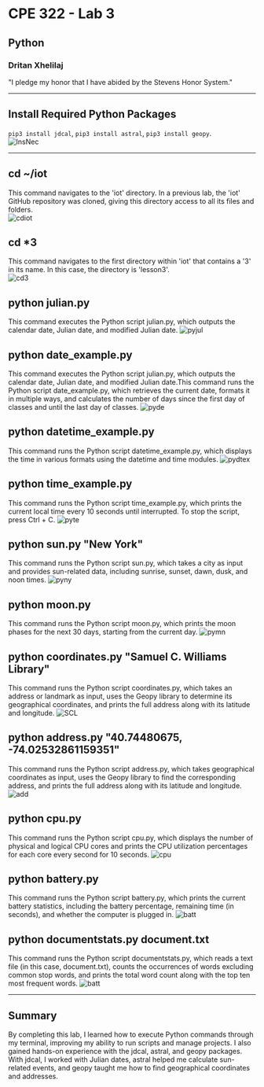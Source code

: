 # CPE 322 - Lab 3
## Python
### Dritan Xhelilaj </br>
"I pledge my honor that I have abided by the Stevens Honor System."

---
## Install Required Python Packages
`pip3 install jdcal`, `pip3 install astral`, `pip3 install geopy`. </br>
![InsNec](https://github.com/xhelilaj10ani/Design-VI/blob/main/Labs/Lab%203/InsNec.png)

---
## cd ~/iot
This command navigates to the 'iot' directory. In a previous lab, the 'iot' GitHub repository was cloned, giving this directory access to all its files and folders. </br>
![cdiot](https://github.com/xhelilaj10ani/Design-VI/blob/main/Labs/Lab%203/cdiot.png)

## cd *3
This command navigates to the first directory within 'iot' that contains a '3' in its name. In this case, the directory is 'lesson3'. </br>
![cd3](https://github.com/xhelilaj10ani/Design-VI/blob/main/Labs/Lab%203/cd3.png)

## python julian.py
This command executes the Python script julian.py, which outputs the calendar date, Julian date, and modified Julian date.
![pyjul](https://github.com/xhelilaj10ani/Design-VI/blob/main/Labs/Lab%203/pyjul.png)

## python date_example.py
This command executes the Python script julian.py, which outputs the calendar date, Julian date, and modified Julian date.This command runs the Python script date_example.py, which retrieves the current date, formats it in multiple ways, and calculates the number of days since the first day of classes and until the last day of classes.
![pyde](https://github.com/xhelilaj10ani/Design-VI/blob/main/Labs/Lab%203/pyde.png)

## python datetime_example.py
This command runs the Python script datetime_example.py, which displays the time in various formats using the datetime and time modules.
![pydtex](https://github.com/xhelilaj10ani/Design-VI/blob/main/Labs/Lab%203/pydtex.png)

## python time_example.py
This command runs the Python script time_example.py, which prints the current local time every 10 seconds until interrupted. To stop the script, press Ctrl + C.
![pyte](https://github.com/xhelilaj10ani/Design-VI/blob/main/Labs/Lab%203/pyte.png)

## python sun.py "New York"
This command runs the Python script sun.py, which takes a city as input and provides sun-related data, including sunrise, sunset, dawn, dusk, and noon times.
![pyny](https://github.com/xhelilaj10ani/Design-VI/blob/main/Labs/Lab%203/pyny.png)

## python moon.py
This command runs the Python script moon.py, which prints the moon phases for the next 30 days, starting from the current day.
![pymn](https://github.com/xhelilaj10ani/Design-VI/blob/main/Labs/Lab%203/pymn.png)

## python coordinates.py "Samuel C. Williams Library"
This command runs the Python script coordinates.py, which takes an address or landmark as input, uses the Geopy library to determine its geographical coordinates, and prints the full address along with its latitude and longitude.
![SCL](https://github.com/xhelilaj10ani/Design-VI/blob/main/Labs/Lab%203/SCL.png)

## python address.py "40.74480675, -74.02532861159351"
This command runs the Python script address.py, which takes geographical coordinates as input, uses the Geopy library to find the corresponding address, and prints the full address along with its latitude and longitude.
![add](https://github.com/xhelilaj10ani/Design-VI/blob/main/Labs/Lab%203/add.png)

## python cpu.py
This command runs the Python script cpu.py, which displays the number of physical and logical CPU cores and prints the CPU utilization percentages for each core every second for 10 seconds.
![cpu](https://github.com/xhelilaj10ani/Design-VI/blob/main/Labs/Lab%203/cpu.png)

## python battery.py
This command runs the Python script battery.py, which prints the current battery statistics, including the battery percentage, remaining time (in seconds), and whether the computer is plugged in.
![batt](https://github.com/xhelilaj10ani/Design-VI/blob/main/Labs/Lab%203/batt.png)

## python documentstats.py document.txt
This command runs the Python script documentstats.py, which reads a text file (in this case, document.txt), counts the occurrences of words excluding common stop words, and prints the total word count along with the top ten most frequent words.
![batt](https://github.com/xhelilaj10ani/Design-VI/blob/main/Labs/Lab%203/batt.png)

---
## Summary
By completing this lab, I learned how to execute Python commands through my terminal, improving my ability to run scripts and manage projects. I also gained hands-on experience with the jdcal, astral, and geopy packages. With jdcal, I worked with Julian dates, astral helped me calculate sun-related events, and geopy taught me how to find geographical coordinates and addresses.
